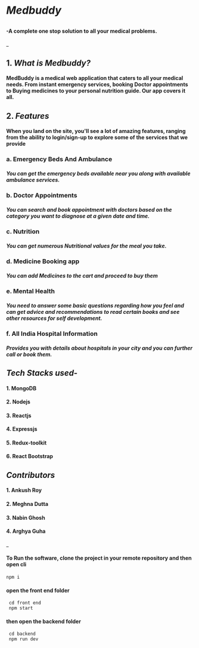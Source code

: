 
# *Medbuddy*
## 
#### -A complete one stop solution to all your medical problems.

_
## 1. *What is Medbuddy?*
#### MedBuddy is a medical web application that caters to all your medical needs. From instant emergency services, booking Doctor appointments to Buying medicines to your personal nutrition guide. Our app covers it all. 



## 2. *Features*

#### When you land on the site, you'll see a lot of amazing features, ranging from the ability to login/sign-up to explore some of the services that we provide 
### a. Emergency Beds And Ambulance
##### You can get the emergency beds available near you along with available ambulance services.
### b. Doctor Appointments
##### You can search and book appointment with doctors based on the category you want to diagnose at a given date and time.
### c.  Nutrition
##### You can get numerous Nutritional values for the meal you take.
### d. Medicine Booking app
##### You can add Medicines to the cart and proceed to buy them
### e. Mental Health
##### You need to answer some basic questions regarding how you feel and  can get advice and recommendations to read certain books and see other resources for self development.
### f.  All India Hospital Information
##### Provides you with details about hospitals in your city and you can further call or book them.


## *Tech Stacks used-*
#### 1. MongoDB
#### 2. Nodejs
#### 3. Reactjs
#### 4. Expressjs
#### 5. Redux-toolkit
#### 6. React Bootstrap


## *Contributors*
#### 1. Ankush Roy
#### 2. Meghna Dutta
#### 3. Nabin Ghosh
#### 4. Arghya Guha
_

#### To Run the software, clone the project in your remote repository and then  open cli

   
    npm i

#### open the front end folder
    
     cd front end
     npm start
#### then open the backend folder
     cd backend
     npm run dev
